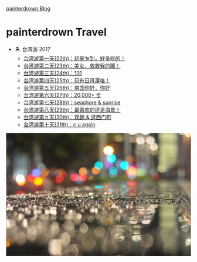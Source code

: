 [painterdrown Blog](https://painterdrown.github.io)

# painterdrown Travel

+ 🏝 台湾游 2017
  + [台湾游第一天(22th)：初来乍到，好多吃的！](https://painterdrown.github.io/travel/taiwan2017/day1)
  + [台湾游第二天(23th)：美女，救救我的脚！](https://painterdrown.github.io/travel/taiwan2017/day2)
  + [台湾游第三天(24th)：101](https://painterdrown.github.io/travel/taiwan2017/day3)
  + [台湾游第四天(25th)：只有日月潭咯！](https://painterdrown.github.io/travel/taiwan2017/day4)
  + [台湾游第五天(26th)：南国你好，你好](https://painterdrown.github.io/travel/taiwan2017/day5)
  + [台湾游第六天(27th)：20,000+ 步](https://painterdrown.github.io/travel/taiwan2017/day6)
  + [台湾游第七天(28th)：seashore & sunrise](https://painterdrown.github.io/travel/taiwan2017/day7)
  + [台湾游第八天(29th)：最喜欢的还是海景！](https://painterdrown.github.io/travel/taiwan2017/day8)
  + [台湾游第九天(30th)：观鲸 & 逛西门町](https://painterdrown.github.io/travel/taiwan2017/day9)
  + [台湾游第十天(31th)：c u again](https://painterdrown.github.io/travel/taiwan2017/day10)

![](index/images/beauty.jpg)
